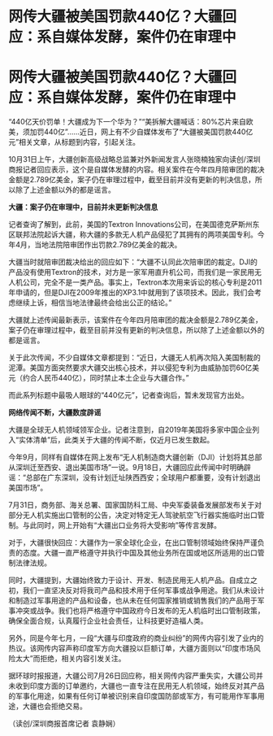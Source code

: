 # 网传大疆被美国罚款440亿？大疆回应：系自媒体发酵，案件仍在审理中

# 网传大疆被美国罚款440亿？大疆回应：系自媒体发酵，案件仍在审理中

“440亿天价罚单！大疆成为下一个华为？”“美拆解大疆喊话：80%芯片来自欧美，须加罚440亿”……近日，网上有不少自媒体发布了“大疆被美国罚款440亿元”相关文章，从标题到内容，引起关注。

10月31日上午，大疆创新高级战略总监兼对外新闻发言人张晓楠独家向读创/深圳商报记者回应表示，这个是自媒体发酵的内容。相关案件在今年四月陪审团的裁决金额是2.789亿美金，案子仍在审理过程中，截至目前并没有更新的判决信息，所以除了上述金额以外的都是谣言。

**大疆：案子仍在审理中，目前并未更新判决信息**

记者查询了解到，此前，美国的Textron
Innovations公司，在美国德克萨斯州东区联邦法院起诉大疆，称大疆的多款无人机产品侵犯了其拥有的两项美国专利。今年4月，当地法院陪审团作出罚款2.789亿美金的裁决。

大疆当时就陪审团裁决给出的回应如下：“大疆不认同此次陪审团的裁定。DJI的产品没有使用Textron的技术，对方是一家军用直升机公司，而我们是一家民用无人机公司，完全不是一类产品。事实上，Textron本次用来诉讼的核心专利是2011年申请的，但是DJI在2009年推出的XP3.1中就用到了该项技术。因此，我们会考虑继续上诉，相信当地法律最终会给出公正的结论。”

大疆就上述传闻最新表示，该案件在今年四月陪审团的裁决金额是2.789亿美金，案子仍在审理过程中，截至目前并没有更新的判决信息，所以除了上述金额以外的都是谣言。

关于此次传闻，不少自媒体文章都提到：“近日，大疆无人机再次陷入美国制裁的泥潭。美国方面突然要求大疆交出核心技术，并以侵犯专利为由威胁加罚60亿美元（约合人民币440亿），同时禁止本土企业与大疆合作。”

而此系列标题中最吸人眼球的“440亿元”，记者查询后，暂未发现官方出处。

**网络传闻不断，大疆数度辟谣**

大疆是全球无人机领域领军企业。记者注意到，自2019年美国将多家中国企业列入“实体清单”后，此类关于大疆的传闻不断，仅近月已发生数起。

今年9月，同样有自媒体在网上发布“无人机制造商大疆创新（DJI）计划将其总部从深圳迁至西安、退出美国市场”一说。9月18日，大疆回应此传闻中时明确辟谣：“总部在广东深圳，没有计划迁址陕西西安；全球用户都重要，没有计划退出美国市场”。

7月31日，商务部、海关总署、国家国防科工局、中央军委装备发展部发布关于对部分无人机实施出口管制的公告，决定对特定无人驾驶航空飞行器实施临时出口管制。与此同时，网上开始有“大疆出口业务将大受影响”等传言发酵。

对于，大疆很快回应：大疆作为一家全球化企业，在出口管制领域始终保持严谨负责的态度。大疆一直严格遵守并执行中国及其他业务所在国或地区所适用的出口管制法律法规。

同时，大疆提到，大疆始终致力于设计、开发、制造民用无人机产品。自成立之初，我们一直坚决反对将我司产品和技术用于任何军事或战争用途。我们从未设计和制造过军事用途的产品和设备，也从未在任何国家推销或销售我们的产品用于军事冲突或战争。我们也将严格遵守中国政府今日发布的无人机临时出口管制政策，确保全面合规，认真履行企业社会责任，让科技更好造福人类。

另外，同是今年七月，一段“大疆与印度政府的商业纠纷”的网传内容引发了业内的热议。该网传内容声称印度军方向大疆投以巨额订单，大疆方面则以“印度市场风险太大”而拒绝，相关内容引发关注。

据环球时报报道，大疆公司7月26日回应称，相关网传内容严重失实，大疆公司并未收到印度方面的订单邀约，大疆也一直专注在民用无人机领域，始终反对其产品的军事化用途，如果有任何订单被识别来自印度国防部或军方，有可能用作军事用途，大疆也会拒绝交易。

（读创/深圳商报首席记者 袁静娴）

